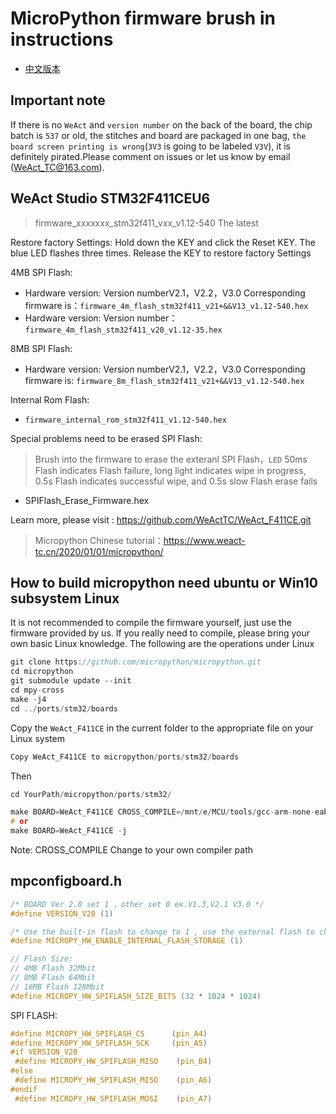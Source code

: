 # MicroPython firmware brush in instructions

* [中文版本](./README-zh.md)

## Important note

If there is no `WeAct` and `version number` on the back of the board, the chip batch is `537` or old, the stitches and board are packaged in one bag, `the board screen printing is wrong`(`3V3` is going to be labeled `V3V`), it is definitely pirated.Please comment on issues or let us know by email (WeAct_TC@163.com).

## WeAct Studio STM32F411CEU6

> firmware_xxxxxxx_stm32f411_vxx_v1.12-540 The latest

Restore factory Settings: Hold down the KEY and click the Reset KEY. The blue LED flashes three times. Release the KEY to restore factory Settings

4MB SPI Flash:

* Hardware version: Version numberV2.1，V2.2，V3.0 Corresponding firmware is：`firmware_4m_flash_stm32f411_v21+&&V13_v1.12-540.hex`
* Hardware version: Version number：`firmware_4m_flash_stm32f411_v20_v1.12-35.hex`

8MB SPI Flash:

* Hardware version: Version numberV2.1，V2.2，V3.0 Corresponding firmware is: `firmware_8m_flash_stm32f411_v21+&&V13_v1.12-540.hex`

Internal Rom Flash:

* `firmware_internal_rom_stm32f411_v1.12-540.hex`

Special problems need to be erased SPI Flash:
> Brush into the firmware to erase the exteranl SPI Flash，`LED` 50ms Flash indicates Flash failure, long light indicates wipe in progress, 0.5s Flash indicates successful wipe, and 0.5s slow Flash erase fails

* SPIFlash_Erase_Firmware.hex

Learn more, please visit : <https://github.com/WeActTC/WeAct_F411CE.git>
> Micropython Chinese tutorial：<https://www.weact-tc.cn/2020/01/01/micropython/>

## How to build micropython need ubuntu or Win10 subsystem Linux

It is not recommended to compile the firmware yourself, just use the firmware provided by us. If you really need to compile, please bring your own basic Linux knowledge. The following are the operations under Linux

``` c
git clone https://github.com/micropython/micropython.git
cd micropython
git submodule update --init
cd mpy-cross
make -j4
cd ../ports/stm32/boards
```

Copy the `WeAct_F411CE` in the current folder to the appropriate file on your Linux system

``` c
Copy WeAct_F411CE to micropython/ports/stm32/boards
```

Then

``` c
cd YourPath/micropython/ports/stm32/

make BOARD=WeAct_F411CE CROSS_COMPILE=/mnt/e/MCU/tools/gcc-arm-none-eabi-8-2018-q4-major/bin/arm-none-eabi- -j
# or
make BOARD=WeAct_F411CE -j
```

Note: CROSS_COMPILE Change to your own compiler path

## mpconfigboard.h

``` c
/* BOARD Ver 2.0 set 1 ，other set 0 ex.V1.3,V2.1 V3.0 */
#define VERSION_V20 (1)

/* Use the built-in flash to change to 1 , use the external flash to change to 0 */
#define MICROPY_HW_ENABLE_INTERNAL_FLASH_STORAGE (1)

// Flash Size:
// 4MB Flash 32Mbit
// 8MB Flash 64Mbit
// 16MB Flash 128Mbit
#define MICROPY_HW_SPIFLASH_SIZE_BITS (32 * 1024 * 1024)
```

SPI FLASH:

``` c
#define MICROPY_HW_SPIFLASH_CS      (pin_A4)
#define MICROPY_HW_SPIFLASH_SCK     (pin_A5)
#if VERSION_V20
 #define MICROPY_HW_SPIFLASH_MISO    (pin_B4)
#else
 #define MICROPY_HW_SPIFLASH_MISO    (pin_A6)
#endif
 #define MICROPY_HW_SPIFLASH_MOSI    (pin_A7)
```

